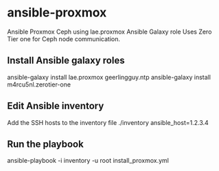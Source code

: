 # ansible-proxmox
Ansible Proxmox Ceph using lae.proxmox Ansible Galaxy role
Uses Zero Tier one for Ceph node communication.

## Install Ansible galaxy roles ##

ansible-galaxy install lae.proxmox geerlingguy.ntp
ansible-galaxy install m4rcu5nl.zerotier-one

## Edit Ansible inventory
Add the SSH hosts to the inventory file ./inventory ansible_host=1.2.3.4

## Run the playbook
ansible-playbook -i inventory -u root install_proxmox.yml

